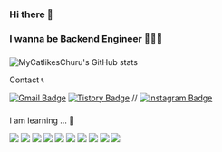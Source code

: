 ### Hi there 👋


### I wanna be Backend Engineer 👨🏻‍💻

###    
###    
###    

![MyCatlikesChuru's GitHub stats](https://github-readme-stats.vercel.app/api?username=MyCatlikesChuru&show_icons=true&theme=algolia)


Contact 📞

[![Gmail Badge](https://img.shields.io/badge/Gmail-d14836?style=flat-square&logo=Gmail&logoColor=white&link=mailto:dhfif718@gmail.com)](mailto:dhfif718@gmail.com)
[![Tistory Badge](https://img.shields.io/badge/Tistory-F40D12?style=flat-square&logo=Tistory&logoColor=white)](https://leejellan.tistory.com/)
// [![Instagram Badge](https://img.shields.io/badge/Instagram-E4405F?style=flat-square&logo=Instagram&logoColor=white)](https://www.instagram.com/jhyeokkk/)

###   
    
I am learning ... 📖

<img src="https://img.shields.io/badge/Java-007396?style=flat-square&logo=Java&logoColor=white"/> <img src="https://img.shields.io/badge/Spring Boot-6DB33F?style=flat-square&logo=Spring Boot&logoColor=white"/> <img src="https://img.shields.io/badge/Spring-6DB33F?style=flat-square&logo=Spring&logoColor=white"/> <img src="https://img.shields.io/badge/jQuery-0769AD?style=flat-square&logo=jQuery&logoColor=white"/> <img src="https://img.shields.io/badge/Git-F05032?style=flat-square&logo=Git&logoColor=white"/> <img src="https://img.shields.io/badge/GitHub-181717?style=flat-square&logo=GitHub&logoColor=white"/> <img src="https://img.shields.io/badge/MySQL-4479A1?style=flat-square&logo=MySQL&logoColor=black"/> <img src="https://img.shields.io/badge/Amazon EC2-FF9900?style=flat-square&logo=Amazon EC2&logoColor=white"/> <img src="https://img.shields.io/badge/IntelliJ IDEA-000000?style=flat-square&logo=IntelliJ IDEA&logoColor=white"/>
<img src="https://img.shields.io/badge/Linux-FCC624?style=flat-square&logo=Linux&logoColor=black"/>
<!--
**MyCatlikesChuru/MyCatlikesChuru** is a ✨ _special_ ✨ repository because its `README.md` (this file) appears on your GitHub profile.

Here are some ideas to get you started:

- 🔭 I’m currently working on ...
- 🌱 I’m currently learning ...
- 👯 I’m looking to collaborate on ...
- 🤔 I’m looking for help with ...
- 💬 Ask me about ...
- 📫 How to reach me: ...
- 😄 Pronouns: ...
- ⚡ Fun fact: ...
-->
